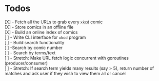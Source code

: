 # Todos

[X] - Fetch all the URLs to grab every `xkcd` comic  
[X] - Store comics in an offline file   
[X] - Build an online index of comics   
[ ] - Write CLI interface for `xkcd` program   
[ ] - Build search functionality   
      [ ] -Search by comic number   
      [ ] - Search by terms/text  
[ ] - Stretch: Make URL fetch logic concurrent with goroutines (producer/consumer)  
[ ] - Stretch: If search term yields many results (say > 5), return number of matches and ask user if they wish to view them all or cancel  
